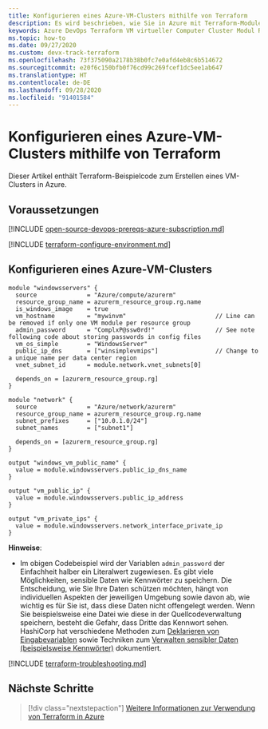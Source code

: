 ```yaml
---
title: Konfigurieren eines Azure-VM-Clusters mithilfe von Terraform
description: Es wird beschrieben, wie Sie in Azure mit Terraform-Modulen einen Cluster mit virtuellen Windows-Computern erstellen.
keywords: Azure DevOps Terraform VM virtueller Computer Cluster Modul Registrierung
ms.topic: how-to
ms.date: 09/27/2020
ms.custom: devx-track-terraform
ms.openlocfilehash: 73f375090a2178b38b0fc7e0afd4eb8c6b514672
ms.sourcegitcommit: e20f6c150bfb0f76cd99c269fcef1dc5ee1ab647
ms.translationtype: HT
ms.contentlocale: de-DE
ms.lasthandoff: 09/28/2020
ms.locfileid: "91401584"
---
```

# <a name="configure-an-azure-vm-cluster-using-terraform"></a>Konfigurieren eines Azure-VM-Clusters mithilfe von Terraform

Dieser Artikel enthält Terraform-Beispielcode zum Erstellen eines VM-Clusters in Azure.

## <a name="prerequisites"></a>Voraussetzungen

[!INCLUDE [open-source-devops-prereqs-azure-subscription.md](../includes/open-source-devops-prereqs-azure-subscription.md)]

[!INCLUDE [terraform-configure-environment.md](includes/terraform-configure-environment.md)]

## <a name="configure-an-azure-vm-cluster"></a>Konfigurieren eines Azure-VM-Clusters

```hcl
module "windowsservers" {
  source              = "Azure/compute/azurerm"
  resource_group_name = azurerm_resource_group.rg.name
  is_windows_image    = true
  vm_hostname         = "mywinvm"                         // Line can be removed if only one VM module per resource group
  admin_password      = "ComplxP@ssw0rd!"                 // See note following code about storing passwords in config files
  vm_os_simple        = "WindowsServer"
  public_ip_dns       = ["winsimplevmips"]                // Change to a unique name per data center region
  vnet_subnet_id      = module.network.vnet_subnets[0]
    
  depends_on = [azurerm_resource_group.rg]
}

module "network" {
  source              = "Azure/network/azurerm"
  resource_group_name = azurerm_resource_group.rg.name
  subnet_prefixes     = ["10.0.1.0/24"]
  subnet_names        = ["subnet1"]

  depends_on = [azurerm_resource_group.rg]
}

output "windows_vm_public_name" {
  value = module.windowsservers.public_ip_dns_name
}

output "vm_public_ip" {
  value = module.windowsservers.public_ip_address
}

output "vm_private_ips" {
  value = module.windowsservers.network_interface_private_ip
}
```

**Hinweise**:

- Im obigen Codebeispiel wird der Variablen `admin_password` der Einfachheit halber ein Literalwert zugewiesen. Es gibt viele Möglichkeiten, sensible Daten wie Kennwörter zu speichern. Die Entscheidung, wie Sie Ihre Daten schützen möchten, hängt von individuellen Aspekten der jeweiligen Umgebung sowie davon ab, wie wichtig es für Sie ist, dass diese Daten nicht offengelegt werden. Wenn Sie beispielsweise eine Datei wie diese in der Quellcodeverwaltung speichern, besteht die Gefahr, dass Dritte das Kennwort sehen. HashiCorp hat verschiedene Methoden zum [Deklarieren von Eingabevariablen](https://www.terraform.io/docs/configuration/variables.html) sowie Techniken zum [Verwalten sensibler Daten (beispielsweise Kennwörter)](https://www.terraform.io/docs/state/sensitive-data.html) dokumentiert.

[!INCLUDE [terraform-troubleshooting.md](includes/terraform-troubleshooting.md)]

## <a name="next-steps"></a>Nächste Schritte

> [!div class="nextstepaction"] 
> [Weitere Informationen zur Verwendung von Terraform in Azure](/azure/terraform)
